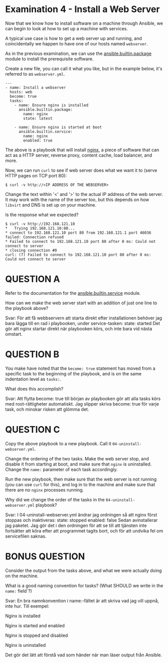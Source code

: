 # Examination 4 - Install a Web Server

Now that we know how to install software on a machine through Ansible, we can
begin to look at how to set up a machine with services.

A typical use case is how to get a web server up and running, and coincidentally
we happen to have one of our hosts named `webserver`.

As in the previous examination, we can use the [ansible.builtin.package](https://docs.ansible.com/ansible/latest/collections/ansible/builtin/package_module.html)
module to install the prerequisite software.

Create a new file, you can call it what you like, but in the example below, it's referred to as
`webserver.yml`.

    ---
    - name: Install a webserver
      hosts: web
      become: true
      tasks:
        - name: Ensure nginx is installed
          ansible.builtin.package:
            name: nginx
            state: latest

        - name: Ensure nginx is started at boot
          ansible.builtin.service:
            name: nginx
            enabled: true

The above is a playbook that will install [nginx](https://nginx.org/), a piece of software that can
act as a HTTP server, reverse proxy, content cache, load balancer, and more.

Now, we can run `curl` to see if web server does what we want it to (serve HTTP pages on TCP port 80):

    $ curl -v http://<IP ADDRESS OF THE WEBSERVER>

Change the text within '<' and '>' to the actual IP address of the web server. It may work with the
name of the server too, but this depends on how `libvirt` and DNS is set up on your machine.

Is the response what we expected?

    $ curl -v http://192.168.121.10
    *   Trying 192.168.121.10:80...
    * connect to 192.168.121.10 port 80 from 192.168.121.1 port 46036 failed: Connection refused
    * Failed to connect to 192.168.121.10 port 80 after 0 ms: Could not connect to server
    * closing connection #0
    curl: (7) Failed to connect to 192.168.121.10 port 80 after 0 ms: Could not connect to server

# QUESTION A

Refer to the documentation for the [ansible.builtin.service](https://docs.ansible.com/ansible/latest/collections/ansible/builtin/service_module.html)
module.

How can we make the web server start with an addition of just one line to the playbook above?

Svar:
För att få webbservern att starta direkt efter installationen behöver jag bara lägga till en rad i playbooken, under service-tasken:
state: started
Det gör att nginx startar direkt när playbooken körs, och inte bara vid nästa omstart.

# QUESTION B

You make have noted that the `become: true` statement has moved from a specific task to the beginning
of the playbook, and is on the same indentation level as `tasks:`.

What does this accomplish?

Svar:
Att flytta become: true till början av playbooken gör att alla tasks körs med root-rättigheter automatiskt.
Jag slipper skriva become: true för varje task, och minskar risken att glömma det.

# QUESTION C

Copy the above playbook to a new playbook. Call it `04-uninstall-webserver.yml`.

Change the ordering of the two tasks. Make the web server stop, and disable it from starting at boot, and
make sure that `nginx` is uninstalled. Change the `name:` parameter of each task accordingly.

Run the new playbook, then make sure that the web server is not running (you can use `curl` for this), and
log in to the machine and make sure that there are no `nginx` processes running.

Why did we change the order of the tasks in the `04-uninstall-webserver.yml` playbook?

Svar:
I 04-uninstall-webserver.yml ändrar jag ordningen så att nginx först stoppas och inaktiveras:
state: stopped
enabled: false
Sedan avinstallerar jag paketet.
Jag gör det i den ordningen för att se till att tjänsten inte fortsätter att köra efter att programmet tagits bort, och för att undvika fel om servicefilen saknas.

# BONUS QUESTION

Consider the output from the tasks above, and what we were actually doing on the machine.

What is a good naming convention for tasks? (What SHOULD we write in the `name:` field`?)

Svar:
En bra namnkonvention i name:-fältet är att skriva vad jag vill uppnå, inte hur.
Till exempel:

Nginx is installed

Nginx is started and enabled

Nginx is stopped and disabled

Nginx is uninstalled

Det gör det lätt att förstå vad som händer när man läser output från Ansible.
